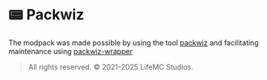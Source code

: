 # 📟 Packwiz

The modpack was made possible by using the tool [packwiz](https://packwiz.infra.link/) and facilitating maintenance using [packwiz-wrapper](https://github.com/Merith-TK/packwiz-wrapper)

> All rights reserved. © 2021-2025 LifeMC Studios.
